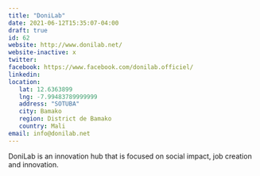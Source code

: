 ```yaml
---
title: "DoniLab"
date: 2021-06-12T15:35:07-04:00
draft: true
id: 62
website: http://www.donilab.net/
website-inactive: x
twitter: 
facebook: https://www.facebook.com/donilab.officiel/
linkedin: 
location: 
   lat: 12.6363899
   lng: -7.99483789999999
   address: "SOTUBA"
   city: Bamako
   region: District de Bamako
   country: Mali
email: info@donilab.net
---
```

DoniLab is an innovation hub that is focused on social impact, job creation and innovation.
